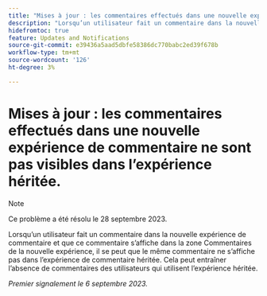 ```yaml
---
title: "Mises à jour : les commentaires effectués dans une nouvelle expérience de commentaire ne sont pas visibles dans l’expérience héritée"
description: "Lorsqu’un utilisateur fait un commentaire dans la nouvelle expérience de commentaire et que ce commentaire s’affiche dans la zone Commentaires de la nouvelle expérience, le même commentaire peut ne pas apparaître dans l’expérience de commentaire héritée. Cela peut entraîner l’absence de commentaires des utilisateurs qui utilisent l’expérience héritée."
hidefromtoc: true
feature: Updates and Notifications
source-git-commit: e39436a5aad5dbfe58386dc770babc2ed39f678b
workflow-type: tm+mt
source-wordcount: '126'
ht-degree: 3%

---
```



# Mises à jour : les commentaires effectués dans une nouvelle expérience de commentaire ne sont pas visibles dans l’expérience héritée.

>[!NOTE]
>
>Ce problème a été résolu le 28 septembre 2023.

Lorsqu’un utilisateur fait un commentaire dans la nouvelle expérience de commentaire et que ce commentaire s’affiche dans la zone Commentaires de la nouvelle expérience, il se peut que le même commentaire ne s’affiche pas dans l’expérience de commentaire héritée. Cela peut entraîner l’absence de commentaires des utilisateurs qui utilisent l’expérience héritée.

_Premier signalement le 6 septembre 2023._
